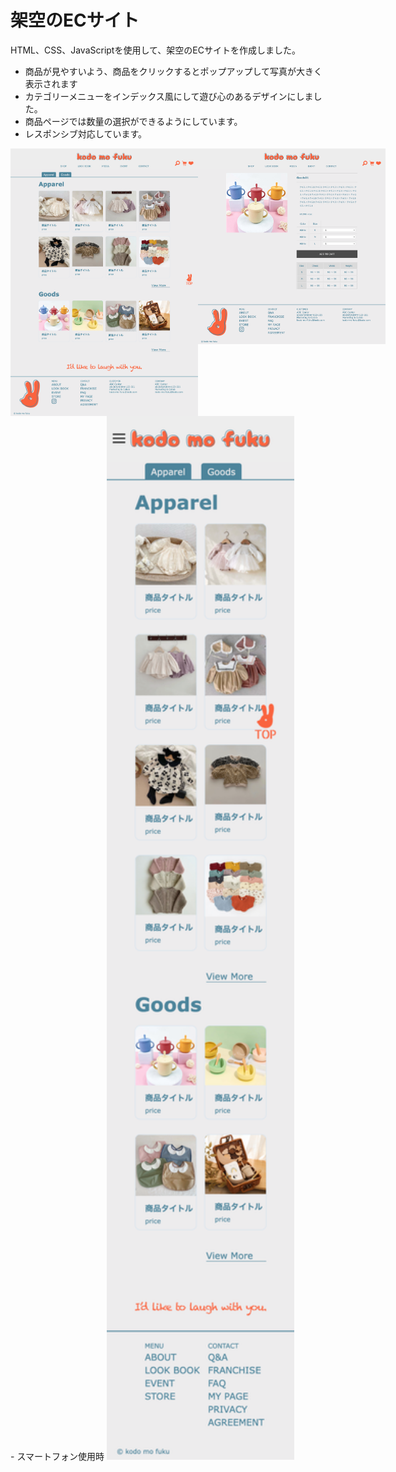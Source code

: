 # 架空のECサイト
HTML、CSS、JavaScriptを使用して、架空のECサイトを作成しました。

- 商品が見やすいよう、商品をクリックするとポップアップして写真が大きく表示されます
- カテゴリーメニューをインデックス風にして遊び心のあるデザインにしました。
- 商品ページでは数量の選択ができるようにしています。
- レスポンシブ対応しています。


<div style="display: flex;
    align-items: flex-start;">
<img src="https://github.com/Tomomitonny/html-css-sample-ECsite/blob/main/screenshot/topPage.png" style="width:300px; height:auto; ">
<img src="https://github.com/Tomomitonny/html-css-sample-ECsite/blob/main/screenshot/itemPage.png" style="width:300px; height:auto; ">
</div>
- スマートフォン使用時
<img src="https://github.com/Tomomitonny/html-css-sample-ECsite/blob/main/screenshot/spPage.png" style="width:300px; height:auto; ">
  

